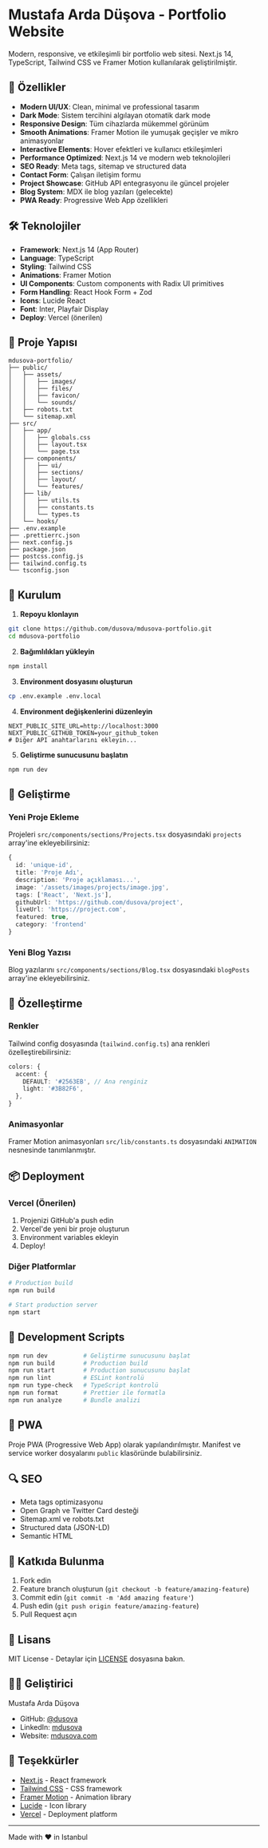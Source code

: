# Mustafa Arda Düşova - Portfolio Website

Modern, responsive, ve etkileşimli bir portfolio web sitesi. Next.js 14, TypeScript, Tailwind CSS ve Framer Motion kullanılarak geliştirilmiştir.

## 🚀 Özellikler

- **Modern UI/UX**: Clean, minimal ve professional tasarım
- **Dark Mode**: Sistem tercihini algılayan otomatik dark mode
- **Responsive Design**: Tüm cihazlarda mükemmel görünüm
- **Smooth Animations**: Framer Motion ile yumuşak geçişler ve mikro animasyonlar
- **Interactive Elements**: Hover efektleri ve kullanıcı etkileşimleri
- **Performance Optimized**: Next.js 14 ve modern web teknolojileri
- **SEO Ready**: Meta tags, sitemap ve structured data
- **Contact Form**: Çalışan iletişim formu
- **Project Showcase**: GitHub API entegrasyonu ile güncel projeler
- **Blog System**: MDX ile blog yazıları (gelecekte)
- **PWA Ready**: Progressive Web App özellikleri

## 🛠️ Teknolojiler

- **Framework**: Next.js 14 (App Router)
- **Language**: TypeScript
- **Styling**: Tailwind CSS
- **Animations**: Framer Motion
- **UI Components**: Custom components with Radix UI primitives
- **Form Handling**: React Hook Form + Zod
- **Icons**: Lucide React
- **Font**: Inter, Playfair Display
- **Deploy**: Vercel (önerilen)

## 📁 Proje Yapısı

```
mdusova-portfolio/
├── public/
│   ├── assets/
│   │   ├── images/
│   │   ├── files/
│   │   ├── favicon/
│   │   └── sounds/
│   ├── robots.txt
│   └── sitemap.xml
├── src/
│   ├── app/
│   │   ├── globals.css
│   │   ├── layout.tsx
│   │   └── page.tsx
│   ├── components/
│   │   ├── ui/
│   │   ├── sections/
│   │   ├── layout/
│   │   └── features/
│   ├── lib/
│   │   ├── utils.ts
│   │   ├── constants.ts
│   │   └── types.ts
│   └── hooks/
├── .env.example
├── .prettierrc.json
├── next.config.js
├── package.json
├── postcss.config.js
├── tailwind.config.ts
└── tsconfig.json
```

## 🚀 Kurulum

1. **Repoyu klonlayın**
```bash
git clone https://github.com/dusova/mdusova-portfolio.git
cd mdusova-portfolio
```

2. **Bağımlılıkları yükleyin**
```bash
npm install
```

3. **Environment dosyasını oluşturun**
```bash
cp .env.example .env.local
```

4. **Environment değişkenlerini düzenleyin**
```env
NEXT_PUBLIC_SITE_URL=http://localhost:3000
NEXT_PUBLIC_GITHUB_TOKEN=your_github_token
# Diğer API anahtarlarını ekleyin...
```

5. **Geliştirme sunucusunu başlatın**
```bash
npm run dev
```

## 📝 Geliştirme

### Yeni Proje Ekleme

Projeleri `src/components/sections/Projects.tsx` dosyasındaki `projects` array'ine ekleyebilirsiniz:

```typescript
{
  id: 'unique-id',
  title: 'Proje Adı',
  description: 'Proje açıklaması...',
  image: '/assets/images/projects/image.jpg',
  tags: ['React', 'Next.js'],
  githubUrl: 'https://github.com/dusova/project',
  liveUrl: 'https://project.com',
  featured: true,
  category: 'frontend'
}
```

### Yeni Blog Yazısı

Blog yazılarını `src/components/sections/Blog.tsx` dosyasındaki `blogPosts` array'ine ekleyebilirsiniz.

## 🎨 Özelleştirme

### Renkler

Tailwind config dosyasında (`tailwind.config.ts`) ana renkleri özelleştirebilirsiniz:

```typescript
colors: {
  accent: {
    DEFAULT: '#2563EB', // Ana renginiz
    light: '#3B82F6',
  },
}
```

### Animasyonlar

Framer Motion animasyonları `src/lib/constants.ts` dosyasındaki `ANIMATION` nesnesinde tanımlanmıştır.

## 📦 Deployment

### Vercel (Önerilen)

1. Projenizi GitHub'a push edin
2. Vercel'de yeni bir proje oluşturun
3. Environment variables ekleyin
4. Deploy!

### Diğer Platformlar

```bash
# Production build
npm run build

# Start production server
npm start
```

## 🔧 Development Scripts

```bash
npm run dev          # Geliştirme sunucusunu başlat
npm run build        # Production build
npm run start        # Production sunucusunu başlat
npm run lint         # ESLint kontrolü
npm run type-check   # TypeScript kontrolü
npm run format       # Prettier ile formatla
npm run analyze      # Bundle analizi
```

## 📱 PWA

Proje PWA (Progressive Web App) olarak yapılandırılmıştır. Manifest ve service worker dosyalarını `public` klasöründe bulabilirsiniz.

## 🔍 SEO

- Meta tags optimizasyonu
- Open Graph ve Twitter Card desteği
- Sitemap.xml ve robots.txt
- Structured data (JSON-LD)
- Semantic HTML

## 🤝 Katkıda Bulunma

1. Fork edin
2. Feature branch oluşturun (`git checkout -b feature/amazing-feature`)
3. Commit edin (`git commit -m 'Add amazing feature'`)
4. Push edin (`git push origin feature/amazing-feature`)
5. Pull Request açın

## 📄 Lisans

MIT License - Detaylar için [LICENSE](LICENSE) dosyasına bakın.

## 👨‍💻 Geliştirici

Mustafa Arda Düşova

- GitHub: [@dusova](https://github.com/dusova)
- LinkedIn: [mdusova](https://linkedin.com/in/mdusova)
- Website: [mdusova.com](https://mdusova.com)

## 🙏 Teşekkürler

- [Next.js](https://nextjs.org/) - React framework
- [Tailwind CSS](https://tailwindcss.com/) - CSS framework
- [Framer Motion](https://www.framer.com/motion/) - Animation library
- [Lucide](https://lucide.dev/) - Icon library
- [Vercel](https://vercel.com/) - Deployment platform

---

Made with ❤️ in Istanbul